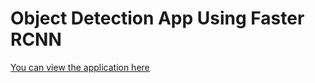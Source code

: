 # Object Detection App Using Faster RCNN
<!-- <a href="https://deepshikhar-streamlit02-app2-mlk0zj.streamlitapp.com/" target="_blank">You can view the application here </a> -->
<a href="https://objectdetector.streamlit.app/" target="_blank">You can view the application here </a>
